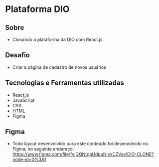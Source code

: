 # Plataforma DIO
## Sobre
- Clonando a plataforma da DIO com React.js

## Desafio
- Criar a página de cadastro de novos usuários

## Tecnologias e Ferramentas utilizadas
- React.js
- JavaScript
- CSS
- HTML
- Figma

## Figma
- Todo layout desenvolvido para este conteúdo foi desenvolvido no Figma, no seguinte endereço:
https://www.figma.com/file/fvjQQNtqaUdpuNixvCZVav/DIO-CLONE?node-id=0%3A1